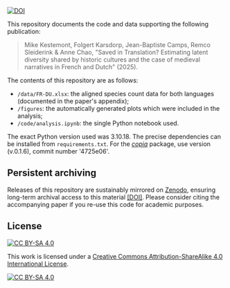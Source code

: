 [![DOI](https://zenodo.org/badge/DOI/10.5281/zenodo.17236111.svg)](https://doi.org/10.5281/zenodo.17236111)

This repository documents the code and data supporting the following publication:

> Mike Kestemont, Folgert Karsdorp, Jean-Baptiste Camps, Remco Sleiderink & Anne Chao, "Saved in Translation? Estimating latent diversity shared by historic cultures and the case of medieval narratives in French and Dutch" (2025).

The contents of this repository are as follows:
- `/data/FR-DU.xlsx`: the aligned species count data for both languages (documented in the paper's appendix);
- `/figures`: the automatically generated plots which were included in the analysis;
- `/code/analysis.ipynb`: the single Python notebook used.

The exact Python version used was 3.10.18. The precise dependencies can be installed from `requirements.txt`. For the [*copia*](https://github.com/mikekestemont/copia) package, use version (v.0.1.6), commit number '4725e06'.

## Persistent archiving
Releases of this repository are sustainably mirrored on [Zenodo](https://zenodo.org/), ensuring long-term archival access to this material [[DOI]]([![DOI](https://zenodo.org/badge/DOI/10.5281/zenodo.17236111.svg)](https://doi.org/10.5281/zenodo.17236111)). Please consider citing the accompanying paper if you re-use this code for academic purposes.

## License
[![CC BY-SA 4.0][cc-by-sa-shield]][cc-by-sa]

This work is licensed under a [Creative Commons Attribution-ShareAlike 4.0 International License][cc-by-sa].

[![CC BY-SA 4.0][cc-by-sa-image]][cc-by-sa]

[cc-by-sa]: http://creativecommons.org/licenses/by-sa/4.0/
[cc-by-sa-image]: https://licensebuttons.net/l/by-sa/4.0/88x31.png
[cc-by-sa-shield]: https://img.shields.io/badge/License-CC%20BY--SA%204.0-lightgrey.svg
